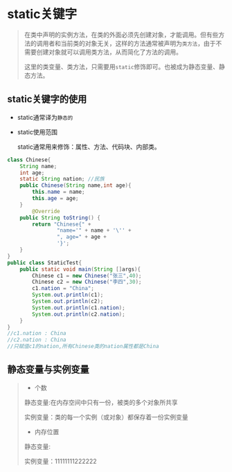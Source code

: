 # static关键字

>在类中声明的实例方法，在类的外面必须先创建对象，才能调用。但有些方法的调用者和当前类的对象无关，这样的方法通常被声明为`类方法`，由于不需要创建对象就可以调用类方法，从而简化了方法的调用。
>
>这里的类变量、类方法，只需要用`static`修饰即可。也被成为静态变量、静态方法。

## static关键字的使用

* static通常译为`静态的`

* static使用范围

  static通常用来修饰：属性、方法、代码块、内部类。 

````java
class Chinese{
    String name;
    int age;
    static String nation; //民族
    public Chinese(String name,int age){
        this.name = name;
        this.age = age;
    }
        @Override
    public String toString() {
        return "Chinese{" +
                "name='" + name + '\'' +
                ", age=" + age +
                '}';
    }
}
public class StaticTest{
    public static void main(String []args){
        Chinese c1 = new Chinese("张三",40);
        Chinese c2 = new Chinese("李四",30);
        c1.nation = "China";
        System.out.println(c1);
        System.out.println(c2);
        System.out.println(c1.nation); 
        System.out.println(c2.nation); 
    }
}
//c1.nation : China
//c2.nation : China
//只赋值c1的nation,所有Chinese类的nation属性都是China
````

## 静态变量与实例变量

>* 个数
>
>  静态变量:在内存空间中只有一份，被类的多个对象所共享
>
>  实例变量：类的每一个实例（或对象）都保存着一份实例变量
>
>* 内存位置
>
>  静态变量:
>
>  实例变量：11111111222222

